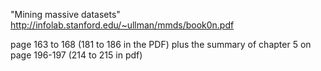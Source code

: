 "Mining massive datasets" 
http://infolab.stanford.edu/~ullman/mmds/book0n.pdf

page 163 to 168 (181 to 186 in the PDF)
plus the summary of chapter 5 on page 196-197 (214 to 215 in pdf)
